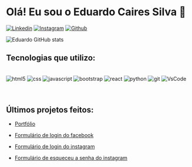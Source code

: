 
# Olá! Eu sou o Eduardo Caires Silva 👋

[![Linkedin](https://img.shields.io/badge/LinkedIn-0077B5?style=for-the-badge&logo=linkedin&logoColor=white)](https://www.linkedin.com/in/eduardo-caires-silva-251859212/)
[![Instagram](https://img.shields.io/badge/Instagram-E4405F?style=for-the-badge&logo=instagram&logoColor=white)](https://www.instagram.com/caires.eduardo/)
[![Github](https://img.shields.io/badge/GitHub-100000?style=for-the-badge&logo=github&logoColor=white)]()


![Eduardo GitHub stats](https://github-readme-stats.vercel.app/api?username=eduardocairessilva&show_icons=true&theme=dracula)

## Tecnologias que utilizo:

<div style="display: inline-block"><br/>
    <img align="center" alt="html5" src="https://img.shields.io/badge/HTML5-E34F26?style=for-the-badge&logo=html5&logoColor=white">
    <img align="center" alt="css" src="https://img.shields.io/badge/CSS3-1572B6?style=for-the-badge&logo=css3&logoColor=white">
    <img align="center" alt="javascript" src="https://img.shields.io/badge/JavaScript-323330?style=for-the-badge&logo=javascript&logoColor=F7DF1E">
    <img align="center" alt="bootstrap" src="https://img.shields.io/badge/Bootstrap-563D7C?style=for-the-badge&logo=bootstrap&logoColor=white">
    <img align="center" alt="react" src="https://img.shields.io/badge/React-20232A?style=for-the-badge&logo=react&logoColor=61DAFB">
    <img align="center" alt="python" src="https://img.shields.io/badge/Python-14354C?style=for-the-badge&logo=python&logoColor=white">
    <img align="center" alt="git" src="https://img.shields.io/badge/GIT-E44C30?style=for-the-badge&logo=git&logoColor=white">
    <img align="center" alt="VsCode" src="https://img.shields.io/badge/Visual_Studio_Code-0078D4?style=for-the-badge&logo=visual%20studio%20code&logoColor=white">   
</div><br/><br/><br/>

## Últimos projetos feitos:

- [Portfólio](https://eduardocairessilva.github.io)<br/>

- [Formulário de login do facebook](https://eduardocairessilva.github.io/form-login-facebook/)<br/>
- [Formulário de login do instagram](https://eduardocairessilva.github.io/form-login-instagram/)<br/>
- [Formulário de esqueceu a senha do instagram](https://eduardocairessilva.github.io/form-forgotPassword-instagram/)
